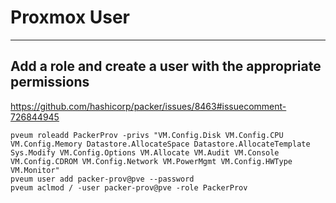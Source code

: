 # Proxmox User

---

## Add a role and create a user with the appropriate permissions

<https://github.com/hashicorp/packer/issues/8463#issuecomment-726844945>

```shell
pveum roleadd PackerProv -privs "VM.Config.Disk VM.Config.CPU VM.Config.Memory Datastore.AllocateSpace Datastore.AllocateTemplate Sys.Modify VM.Config.Options VM.Allocate VM.Audit VM.Console VM.Config.CDROM VM.Config.Network VM.PowerMgmt VM.Config.HWType VM.Monitor"
pveum user add packer-prov@pve --password 
pveum aclmod / -user packer-prov@pve -role PackerProv
```